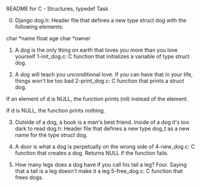 README for C - Structures, typedef Task

0. Django
dog.h: Header file that defines a new type struct dog with the following elements:

char *name
float age
char *owner

1. A dog is the only thing on earth that loves you more than you love yourself
1-init_dog.c: C function that initializes a variable of type struct dog.

2. A dog will teach you unconditional love. If you can have that in your life, things won't be too bad
2-print_dog.c: C function that prints a struct dog.

If an element of d is NULL, the function prints (nil) instead of the element.

If d is NULL, the function prints nothing.

3. Outside of a dog, a book is a man's best friend. Inside of a dog it's too dark to read
dog.h: Header file that defines a new type dog_t as a new name for the type struct dog.

4. A door is what a dog is perpetually on the wrong side of
4-new_dog.c: C function that creates a dog.
Returns NULL if the function fails.

5. How many legs does a dog have if you call his tail a leg? Four. Saying that a tail is a leg doesn't make it a leg
5-free_dog.c: C function that frees dogs.

